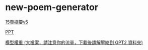 # new-poem-generator

[15頁摘要v5](https://drive.google.com/file/d/17Q4Rq46o7qnyBht64y-QnraML8GGGDFj/view?usp=sharing)

[PPT](https://docs.google.com/presentation/d/1CRAjdlRe8n6JyQ4XPb9DHLlmWf2W-PpJ/edit?usp=sharing&ouid=100785420763067455802&rtpof=true&sd=true)

[模型權重 (大檔案，請注意你的流量，下載後請解壓縮到 GPT2 資料夾)](https://drive.google.com/file/d/1PQOpLjhOw38Jpxe8QjBa5RsxkK2IN3YL/view?usp=sharing)